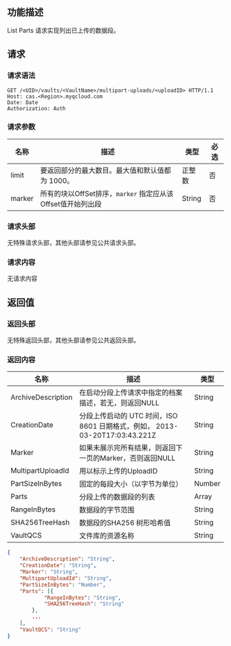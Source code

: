 ## 功能描述

List Parts 请求实现列出已上传的数据段。

## 请求

### 请求语法

```HTTP
GET /<UID>/vaults/<VaultName>/multipart-uploads/<uploadID> HTTP/1.1
Host: cas.<Region>.myqcloud.com
Date: Date
Authorization: Auth
```

### 请求参数

| 名称     | 描述                            | 类型     | 必选   |
| ------ | ----------------------------- | ------ | ---- |
| limit  | 要返回部分的最大数目。最大值和默认值都为 1000。    | 正整数    | 否    |
| marker | 所有的块以OffSet排序，`marker` 指定应从该Offset值开始列出段 | String | 否   |

### 请求头部

无特殊请求头部，其他头部请参见公共请求头部。

### 请求内容

无请求内容

## 返回值

### 返回头部

无特殊返回头部，其他头部请参见公共返回头部。

### 返回内容

| 名称                 | 描述                                       | 类型     |
| ------------------ | ---------------------------------------- | ------ |
| ArchiveDescription | 在启动分段上传请求中指定的档案描述，若无，则返回NULL             | String |
| CreationDate       | 分段上传启动的 UTC 时间，ISO 8601 日期格式，例如， 2013-03-20T17:03:43.221Z | String |
| Marker             | 如果未展示完所有结果，则返回下一页的Marker，否则返回NULL        | String |
| MultipartUploadId  | 用以标示上传的UploadID                          | String |
| PartSizeInBytes    | 固定的每段大小（以字节为单位）                           | Number |
| Parts              | 分段上传的数据段的列表                              | Array  |
| RangeInBytes       | 数据段的字节范围                                 | String |
| SHA256TreeHash     | 数据段的SHA256 树形哈希值                         | String |
| VaultQCS           | 文件库的资源名称                                 | String |

```JSON
{
	"ArchiveDescription": "String",
	"CreationDate": "String",
	"Marker": "String",
	"MultipartUploadId": "String",
	"PartSizeInBytes": "Number",
	"Parts": [{
			"RangeInBytes": "String",
			"SHA256TreeHash": "String"
		},
		...
	],
	"VaultQCS": "String"
}
```
